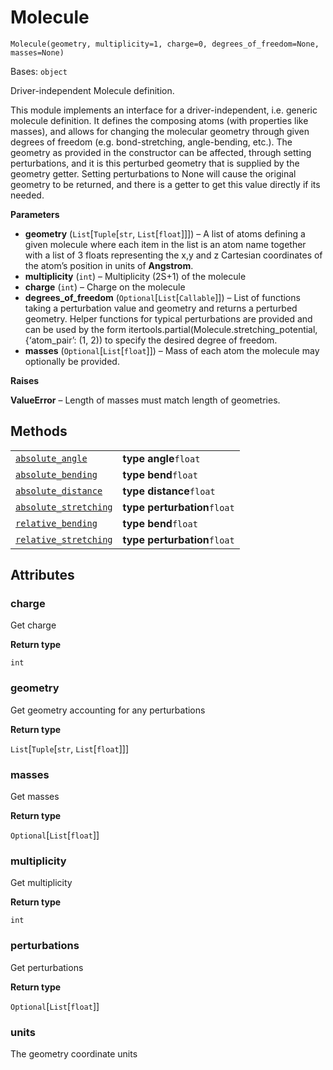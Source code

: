 # Molecule

<span id="undefined" />

`Molecule(geometry, multiplicity=1, charge=0, degrees_of_freedom=None, masses=None)`

Bases: `object`

Driver-independent Molecule definition.

This module implements an interface for a driver-independent, i.e. generic molecule definition. It defines the composing atoms (with properties like masses), and allows for changing the molecular geometry through given degrees of freedom (e.g. bond-stretching, angle-bending, etc.). The geometry as provided in the constructor can be affected, through setting perturbations, and it is this perturbed geometry that is supplied by the geometry getter. Setting perturbations to None will cause the original geometry to be returned, and there is a getter to get this value directly if its needed.

**Parameters**

*   **geometry** (`List`\[`Tuple`\[`str`, `List`\[`float`]]]) – A list of atoms defining a given molecule where each item in the list is an atom name together with a list of 3 floats representing the x,y and z Cartesian coordinates of the atom’s position in units of **Angstrom**.
*   **multiplicity** (`int`) – Multiplicity (2S+1) of the molecule
*   **charge** (`int`) – Charge on the molecule
*   **degrees\_of\_freedom** (`Optional`\[`List`\[`Callable`]]) – List of functions taking a perturbation value and geometry and returns a perturbed geometry. Helper functions for typical perturbations are provided and can be used by the form itertools.partial(Molecule.stretching\_potential,\{‘atom\_pair’: (1, 2)) to specify the desired degree of freedom.
*   **masses** (`Optional`\[`List`\[`float`]]) – Mass of each atom the molecule may optionally be provided.

**Raises**

**ValueError** – Length of masses must match length of geometries.

## Methods

|                                                                                                                                                                                              |                              |
| -------------------------------------------------------------------------------------------------------------------------------------------------------------------------------------------- | ---------------------------- |
| [`absolute_angle`](qiskit.chemistry.drivers.Molecule.absolute_angle#qiskit.chemistry.drivers.Molecule.absolute_angle "qiskit.chemistry.drivers.Molecule.absolute_angle")                     | **type angle**`float`        |
| [`absolute_bending`](qiskit.chemistry.drivers.Molecule.absolute_bending#qiskit.chemistry.drivers.Molecule.absolute_bending "qiskit.chemistry.drivers.Molecule.absolute_bending")             | **type bend**`float`         |
| [`absolute_distance`](qiskit.chemistry.drivers.Molecule.absolute_distance#qiskit.chemistry.drivers.Molecule.absolute_distance "qiskit.chemistry.drivers.Molecule.absolute_distance")         | **type distance**`float`     |
| [`absolute_stretching`](qiskit.chemistry.drivers.Molecule.absolute_stretching#qiskit.chemistry.drivers.Molecule.absolute_stretching "qiskit.chemistry.drivers.Molecule.absolute_stretching") | **type perturbation**`float` |
| [`relative_bending`](qiskit.chemistry.drivers.Molecule.relative_bending#qiskit.chemistry.drivers.Molecule.relative_bending "qiskit.chemistry.drivers.Molecule.relative_bending")             | **type bend**`float`         |
| [`relative_stretching`](qiskit.chemistry.drivers.Molecule.relative_stretching#qiskit.chemistry.drivers.Molecule.relative_stretching "qiskit.chemistry.drivers.Molecule.relative_stretching") | **type perturbation**`float` |

## Attributes

<span id="undefined" />

### charge

Get charge

**Return type**

`int`

<span id="undefined" />

### geometry

Get geometry accounting for any perturbations

**Return type**

`List`\[`Tuple`\[`str`, `List`\[`float`]]]

<span id="undefined" />

### masses

Get masses

**Return type**

`Optional`\[`List`\[`float`]]

<span id="undefined" />

### multiplicity

Get multiplicity

**Return type**

`int`

<span id="undefined" />

### perturbations

Get perturbations

**Return type**

`Optional`\[`List`\[`float`]]

<span id="undefined" />

### units

The geometry coordinate units
